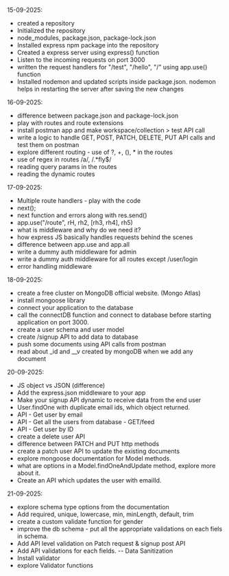 15-09-2025:

- created a repository
- Initialized the repository
- node_modules, package.json, package-lock.json
- Installed express npm package into the repository
- Created a express server using express() function
- Listen to the incoming requests on port 3000
- written the request handlers for "/test", "/hello", "/" using app.use() function
- Installed nodemon and updated scripts inside package.json. nodemon helps in restarting the server after saving the new changes

16-09-2025:

- difference between package.json and package-lock.json
- play with routes and route extensions
- install postman app and make workspace/collection > test API call
- write a logic to handle GET, POST, PATCH, DELETE, PUT API calls and test them on postman
- explore different routing - use of ?, +, (), * in the routes
- use of regex in routes /a/, /.*fly$/
- reading query params in the routes
- reading the dynamic routes

17-09-2025:

- Multiple route handlers - play with the code
- next();
- next function and errors along with res.send()
- app.use("/route", rH, rh2, [rh3, rh4], rh5)
- what is middleware and why do we need it?
- how express JS basically handles requests behind the scenes
- difference between app.use and app.all
- write a dummy auth middleware for admin
- write a dummy auth middleware for all routes except /user/login
- error handling middleware


18-09-2025:

- create a free cluster on MongoDB official website. (Mongo Atlas)
- install mongoose library
- connect your application to the database
- call the connectDB function and connect to database before starting application on port 3000.
- create a user schema and user model
- create /signup API to add data to database
- push some documents using API calls from postman
- read about _id and __v created by mongoDB when we add any document

20-09-2025:

- JS object vs JSON (difference)
- Add the express.json middleware to your app
- Make your signup API dynamic to receive data from the end user
- User.findOne with duplicate email ids, which object returned.
- API - Get user by email
- API - Get all the users from database - GET/feed
- API - Get user by ID
- create a delete user API
- difference between PATCH and PUT http methods
- create a patch user API to update the existing documents
- explore mongoose documentation for Model methods.
- what are options in a Model.findOneAndUpdate method, explore more about it.
- Create an API which updates the user with emailId.

21-09-2025:

- explore schema type options from the documentation
- Add required, unique, lowercase, min, minLength, default, trim
- create a custom validate function for gender
- improve the db schema - put all the appropriate validations on each fiels in schema.
- Add API level validation on Patch request & signup post API
- Add API validations for each fields. -- Data Sanitization
- Install validator
- explore Validator functions

